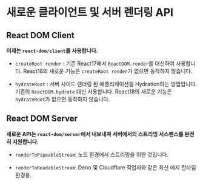 # 새로운 클라이언트 및 서버 렌더링 API

## React DOM Client

**이제는 `react-dom/client`를 사용합니다.**

- `createRoot render` : 기존 React17에서 `ReactDOM.render`를 대신하여 사용합니다. React18의 새로운 기능은 `createRoot render`가 없으면 동작하지 않습니다.

- `hydrateRoot` : 서버 사이드 렌더링 된 애플리케이션을 Hydration하는 방법입니다. 기존의 `ReactDOM.hydrate` 대신 사용합니다. React18의 새로운 기능은 `hydrateRoot`가 없으면 동작하지 않습니다.

## React DOM Server

**새로운 API는 `react-dom/server`에서 내보내져 서버에서의 스트리밍 서스펜스를 완전히 지원합니다.**

- `renderToPipeableStream`: 노드 환경에서 스트리밍을 위한 것입니다.

- `renderToReadableStream`: Deno 및 Cloudflare 작업자와 같은 최신 에지 런타임 환경용.
